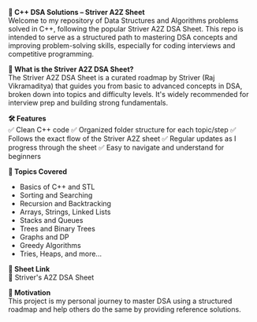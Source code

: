 **📘 C++ DSA Solutions – Striver A2Z Sheet** 
<br>
Welcome to my repository of Data Structures and Algorithms problems solved in C++, following the popular Striver A2Z DSA Sheet. This repo is intended to serve as a structured path to mastering DSA concepts and improving problem-solving skills, especially for coding interviews and competitive programming.

**🚀 What is the Striver A2Z DSA Sheet?**
<br>
The Striver A2Z DSA Sheet is a curated roadmap by Striver (Raj Vikramaditya) that guides you from basic to advanced concepts in DSA, broken down into topics and difficulty levels. It's widely recommended for interview prep and building strong fundamentals.

**🛠️ Features**
<br>
✅ Clean C++ code
✅ Organized folder structure for each topic/step
✅ Follows the exact flow of the Striver A2Z sheet
✅ Regular updates as I progress through the sheet
✅ Easy to navigate and understand for beginners

**📌 Topics Covered**
<br>
* Basics of C++ and STL
* Sorting and Searching
* Recursion and Backtracking
* Arrays, Strings, Linked Lists
* Stacks and Queues
* Trees and Binary Trees
* Graphs and DP
* Greedy Algorithms
* Tries, Heaps, and more...

**🔗 Sheet Link**
<br>
📄 Striver's A2Z DSA Sheet

**🧠 Motivation**
<br>
This project is my personal journey to master DSA using a structured roadmap and help others do the same by providing reference solutions.
